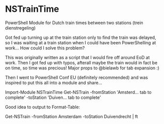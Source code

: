 # NSTrainTime
PowerShell Module for Dutch train times between two stations (trein dienstregeling)

Got fed up turning up at the train station only to find the train was delayed, so I was waiting at a train station when I could have been PowerShelling at work...  How could I solve this problem?

This was originally written as a script that I would fire off around EoD at work.
Then I got fed up with typos, afterall maybe the train would in fact be on time, so time was precious! Major props to @bielawb for tab expansion :)

Then I went to PowerShell Conf EU (definitely recommended) and was inspired to put this all into a module and share...

Import-Module NSTrainTime
Get-NSTrain -fromStation 'Amsterd... tab to complete' -toStation 'Duiven... tab to complete'

Good idea to output to Format-Table:

Get-NSTrain -fromStation Amsterdam -toStation Duivendrecht | ft